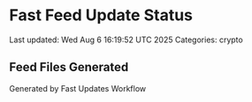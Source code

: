 # Fast Feed Update Status
Last updated: Wed Aug  6 16:19:52 UTC 2025
Categories: crypto

## Feed Files Generated

Generated by Fast Updates Workflow
